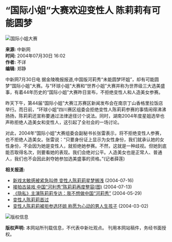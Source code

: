 # “国际小姐”大赛欢迎变性人 陈莉莉有可能圆梦

![国际小姐大赛](http://www.chinanews.com.cn/newsiimg/1.gif)

**来源:** 中新网  
**时间:** 2004年07月30日 16:02  
**作者:** 不详  
**编辑:** 郑静  

中新网7月30日电 据金陵晚报报道,中国版河莉秀“未能圆梦环姐”，却有可能圆梦“国际小姐”大赛。与“环球小姐”大赛和“世界小姐”大赛并称为世界级三大选美盛事，有着44年历史的“国际小姐”大赛昨日宣布，不拒绝变性人和人造美女参赛。

昨天下午，第44届“国际小姐”大赛江苏赛区新闻发布会在南京丁山香格里拉饭店举行。而日前，“环球小姐”四川赛区组委会拒绝变性人陈莉莉参赛的事情闹得沸沸扬扬，陈莉莉还宣称要通过法律途径讨个说法。同时，湖南2004年度星姐选举也声称拒绝人造美女和变性人，这引起了全社会的一场讨论。

对此，2004年“国际小姐”大赛组委会副秘书长张雷表示，将不拒绝变性人参赛，也不拒绝人造美女。张雷说：“只要身份证上显示为女性身份，我们就承认她的女性身份，不会因为她是变性人，就拒绝她参赛。不然，这就是一种歧视。但她到底能否取得名次，则要看她的表现。我们会绝对公平。人造美女也是正常人、普通人，我们也不会因此剥夺她参加选美盛事的资格。”(记者薛莲)

**相关报道:**

- [新戏太敏感被紧急叫停 变性人陈莉莉星梦搁浅](http://www.chinanews.com.cn/news/2004year/2004-07-16/26/460650.shtml) (2004-07-16)
- [接拍古装戏 中国“河利秀”陈莉莉再度整容(图)](http://www.chinanews.com.cn/news/2004year/2004-07-13/26/459189.shtml) (2004-07-13)
- [《隐私》主演陈莉莉专访：我不想做中国“河莉秀”](http://www.chinanews.com.cn/news/2004year/2004-05-29/26/442165.shtml) (2004-05-29)
- [变性人陈莉莉首过](http://www.chinanews.com.cn/n/2004-03-09/26/411227.html)
- [变性人陈莉莉被拒参选环姐 称愿为心动的男人生孩子](http://www.chinanews.com.cn/n/2004-03-02/26/408435.html) (2004-03-02)

![版权信息](http://www.chinanews.com.cn/fileftp/2004-06-04/_1086312404_a.gif)

**版权声明:** 本网站所刊载信息，不代表中新社观点。 刊用本网站稿件，务经书面授权。
<!-- tcd_original_link http://www.chinanews.com.cn/news/2004year/2004-07-30/26/466377.shtml -->
